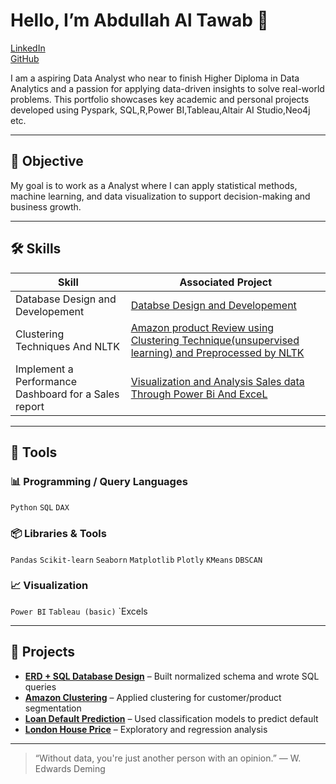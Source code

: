 # Hello, I’m Abdullah Al Tawab 👋

[LinkedIn](https://www.linkedin.com/in/abdullah-al-tawab-aa0a3a2b6/)  
[GitHub](https://github.com/dp600)  

I am a aspiring Data Analyst who near to finish Higher Diploma in Data Analytics and a passion for applying data-driven insights to solve real-world problems. This portfolio showcases key academic and personal projects developed using Pyspark, SQL,R,Power BI,Tableau,Altair AI Studio,Neo4j etc.

---

## 🎯 Objective

My goal is to work as a  Analyst  where I can apply statistical methods, machine learning, and data visualization to support decision-making and business growth.

---

## 🛠 Skills

| Skill                                   | Associated Project                         |
|----------------------------------------|--------------------------------------------|
| Database Design and Developement                     | [Databse Design and Developement ](https://github.com/dp600/Data-Analytics-Portfolio/blob/ad738d7555456a5b13ebc0661b3349f11e72d8a1/Database%20project.md)         |
| Clustering Techniques And NLTK| [ Amazon product Review using Clustering Technique(unsupervised learning) and Preprocessed by NLTK](https://github.com/dp600/ML/blob/40065820c9b63d317295ae2e7fcbeea6a1507c87/README.md)       |
| Implement a Performance Dashboard for a Sales report| [ Visualization and Analysis Sales data Through Power Bi And ExceL](https://github.com/dp600/Project-on-power-bi-andExcel/blob/f2c0ad0ebb0a40a577c8556d2c0c177db3b4dafe/README.md)  |

---

## 🔧 Tools

### 📊 Programming / Query Languages  
`Python` `SQL` `DAX`

### 📦 Libraries & Tools  
`Pandas` `Scikit-learn` `Seaborn` `Matplotlib` `Plotly` `KMeans` `DBSCAN`

### 📈 Visualization  
`Power BI` `Tableau (basic)` `Excels

---

## 📁 Projects

- **[ERD + SQL Database Design](./ERD-Database)** – Built normalized schema and wrote SQL queries
- **[Amazon Clustering](./Data-Mining-CA)** – Applied clustering for customer/product segmentation
- **[Loan Default Prediction](./Loan-Default)** – Used classification models to predict default
- **[London House Price](./London-House-Price)** – Exploratory and regression analysis

---

> “Without data, you're just another person with an opinion.” — W. Edwards Deming
